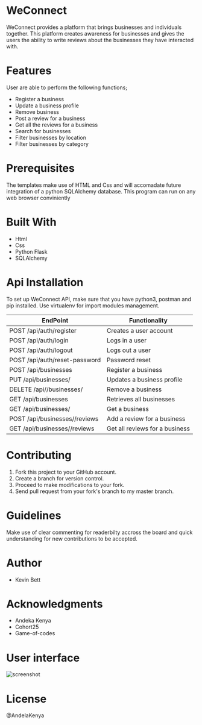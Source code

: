 # WeConnect

WeConnect provides a platform that brings businesses and individuals together. This platform creates awareness for businesses and gives the users the ability to write reviews about the businesses they have interacted with. 

# Features

User are able to perform the following functions;

* Register a business 
* Update a business profile
* Remove business
* Post a review for a business
* Get all the reviews for a business
* Search for businesses
* Filter businesses by location	
* Filter businesses by category

# Prerequisites

The templates make use of HTML and Css and will accomadate future integration of a python SQLAlchemy database. This program can run on any web browser conviniently

# Built With

* Html
* Css
* Python Flask 
* SQLAlchemy

# Api Installation

To set up WeConnect API, make sure that you have python3, postman and pip installed.
Use virtualenv for import modules management.

| EndPoint	| Functionality|
|-----------| -------------|
POST /api/auth/register | Creates a user account
POST /api/auth/login | Logs in a user
POST /api/auth/logout	| Logs out a user
POST /api/auth/reset-password	| Password reset
POST /api/businesses	| Register a business
PUT /api/businesses/<businessId> | Updates a business profile
DELETE /api//businesses/<businessId> | Remove a business
GET  /api/businesses | Retrieves all businesses
GET  /api/businesses/<businessId>| Get a business 
POST  /api/businesses/<businessId>/reviews | Add a review for a business
GET  /api/businesses/<businessId>/reviews | Get all reviews for a business



# Contributing

1. Fork this project to your GitHub account.
2. Create a branch for version control.
3. Proceed to make modifications to your fork.
4. Send pull request from your fork's branch to my master branch.

# Guidelines 

Make use of clear commenting for readerbilty accross the board and quick understanding for new contributions to be accepted. 

# Author 

* Kevin Bett

# Acknowledgments

* Andeka Kenya
* Cohort25
* Game-of-codes

# User interface

![screenshot](https://github.com/kevinbett/WeConnect/blob/feature/designs/UI/img/login.PNG)

# License

@AndelaKenya
